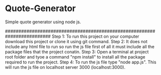 # Quote-Generator
Simple quote generator using node js.

#########################################################################
Step 1: To run this project on your computer download this project or clone it using git command.
Step 2: It does not include any html file to run so run the js file first of all it must include all the package files that the project conatin.
Step 3: Open a terminal at project root folder and tyoe a command "npm install" to install all the package required to run the project.
Step 4: To run the js file type "node app.js". This will run the js file on localhost server 3000 (localhost:3000).
